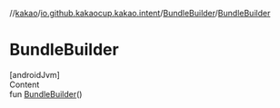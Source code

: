 //[kakao](../../../index.md)/[io.github.kakaocup.kakao.intent](../index.md)/[BundleBuilder](index.md)/[BundleBuilder](-bundle-builder.md)



# BundleBuilder  
[androidJvm]  
Content  
fun [BundleBuilder](-bundle-builder.md)()  



